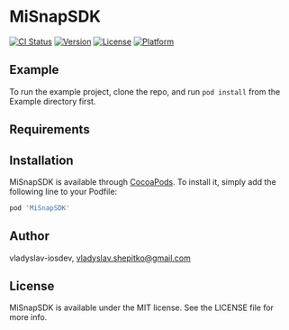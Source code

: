 # MiSnapSDK

[![CI Status](https://img.shields.io/travis/vladyslav-iosdev/MiSnapSDK.svg?style=flat)](https://travis-ci.org/vladyslav-iosdev/MiSnapSDK)
[![Version](https://img.shields.io/cocoapods/v/MiSnapSDK.svg?style=flat)](https://cocoapods.org/pods/MiSnapSDK)
[![License](https://img.shields.io/cocoapods/l/MiSnapSDK.svg?style=flat)](https://cocoapods.org/pods/MiSnapSDK)
[![Platform](https://img.shields.io/cocoapods/p/MiSnapSDK.svg?style=flat)](https://cocoapods.org/pods/MiSnapSDK)

## Example

To run the example project, clone the repo, and run `pod install` from the Example directory first.

## Requirements

## Installation

MiSnapSDK is available through [CocoaPods](https://cocoapods.org). To install
it, simply add the following line to your Podfile:

```ruby
pod 'MiSnapSDK'
```

## Author

vladyslav-iosdev, vladyslav.shepitko@gmail.com

## License

MiSnapSDK is available under the MIT license. See the LICENSE file for more info.
